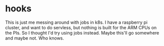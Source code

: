 # hooks
This is just me messing around with jobs in k8s.  I have a raspberry pi cluster, and want to do servless, but 
nothing is built for the ARM CPUs on the PIs.  So I thought I'd try using jobs instead.  Maybe this'll go somewhere
and maybe not.  Who knows.
